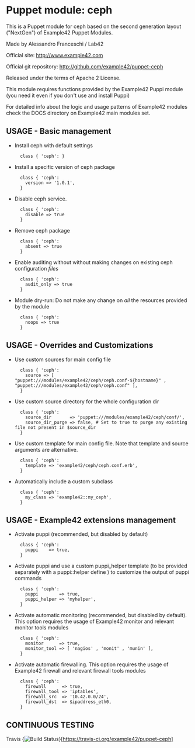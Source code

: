 # Puppet module: ceph

This is a Puppet module for ceph based on the second generation layout ("NextGen") of Example42 Puppet Modules.

Made by Alessandro Franceschi / Lab42

Official site: http://www.example42.com

Official git repository: http://github.com/example42/puppet-ceph

Released under the terms of Apache 2 License.

This module requires functions provided by the Example42 Puppi module (you need it even if you don't use and install Puppi)

For detailed info about the logic and usage patterns of Example42 modules check the DOCS directory on Example42 main modules set.


## USAGE - Basic management

* Install ceph with default settings

        class { 'ceph': }

* Install a specific version of ceph package

        class { 'ceph':
          version => '1.0.1',
        }

* Disable ceph service.

        class { 'ceph':
          disable => true
        }

* Remove ceph package

        class { 'ceph':
          absent => true
        }

* Enable auditing without without making changes on existing ceph configuration *files*

        class { 'ceph':
          audit_only => true
        }

* Module dry-run: Do not make any change on *all* the resources provided by the module

        class { 'ceph':
          noops => true
        }


## USAGE - Overrides and Customizations
* Use custom sources for main config file 

        class { 'ceph':
          source => [ "puppet:///modules/example42/ceph/ceph.conf-${hostname}" , "puppet:///modules/example42/ceph/ceph.conf" ], 
        }


* Use custom source directory for the whole configuration dir

        class { 'ceph':
          source_dir       => 'puppet:///modules/example42/ceph/conf/',
          source_dir_purge => false, # Set to true to purge any existing file not present in $source_dir
        }

* Use custom template for main config file. Note that template and source arguments are alternative. 

        class { 'ceph':
          template => 'example42/ceph/ceph.conf.erb',
        }

* Automatically include a custom subclass

        class { 'ceph':
          my_class => 'example42::my_ceph',
        }


## USAGE - Example42 extensions management 
* Activate puppi (recommended, but disabled by default)

        class { 'ceph':
          puppi    => true,
        }

* Activate puppi and use a custom puppi_helper template (to be provided separately with a puppi::helper define ) to customize the output of puppi commands 

        class { 'ceph':
          puppi        => true,
          puppi_helper => 'myhelper', 
        }

* Activate automatic monitoring (recommended, but disabled by default). This option requires the usage of Example42 monitor and relevant monitor tools modules

        class { 'ceph':
          monitor      => true,
          monitor_tool => [ 'nagios' , 'monit' , 'munin' ],
        }

* Activate automatic firewalling. This option requires the usage of Example42 firewall and relevant firewall tools modules

        class { 'ceph':       
          firewall      => true,
          firewall_tool => 'iptables',
          firewall_src  => '10.42.0.0/24',
          firewall_dst  => $ipaddress_eth0,
        }


## CONTINUOUS TESTING

Travis {<img src="https://travis-ci.org/example42/puppet-ceph.png?branch=master" alt="Build Status" />}[https://travis-ci.org/example42/puppet-ceph]
